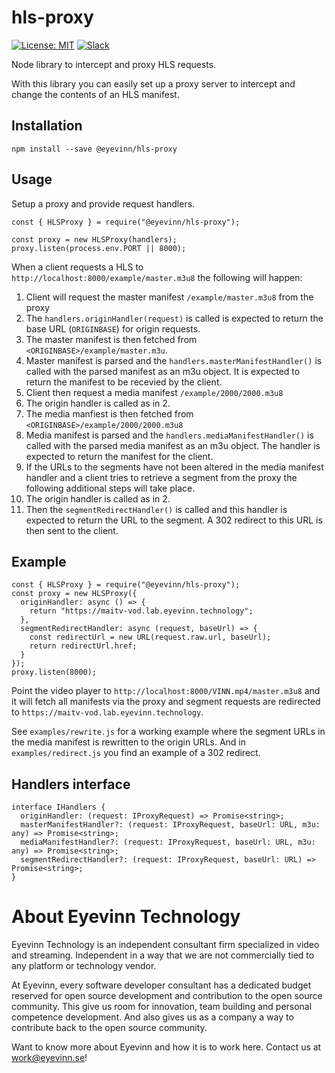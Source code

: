 # hls-proxy

[![License: MIT](https://img.shields.io/badge/License-MIT-yellow.svg)](https://opensource.org/licenses/MIT) [![Slack](http://slack.streamingtech.se/badge.svg)](http://slack.streamingtech.se)

Node library to intercept and proxy HLS requests.

With this library you can easily set up a proxy server to intercept and change the contents of an HLS manifest.

## Installation

```
npm install --save @eyevinn/hls-proxy
```

## Usage

Setup a proxy and provide request handlers.

```
const { HLSProxy } = require("@eyevinn/hls-proxy");

const proxy = new HLSProxy(handlers);
proxy.listen(process.env.PORT || 8000);
```

When a client requests a HLS to `http://localhost:8000/example/master.m3u8` the following will happen:

1. Client will request the master manifest `/example/master.m3u8` from the proxy
2. The `handlers.originHandler(request)` is called is expected to return the base URL (`ORIGINBASE`) for origin requests.
3. The master manifest is then fetched from `<ORIGINBASE>/example/master.m3u`.
4. Master manifest is parsed and the `handlers.masterManifestHandler()` is called with the parsed manifest as an m3u object. It is expected to return the manifest to be recevied by the client.
5. Client then request a media manifest `/example/2000/2000.m3u8`
6. The origin handler is called as in 2.
7. The media manfiest is then fetched from `<ORIGINBASE>/example/2000/2000.m3u8`
8. Media manifest is parsed and the `handlers.mediaManifestHandler()` is called with the parsed media manifest as an m3u object. The handler is expected to return the manifest for the client.
9. If the URLs to the segments have not been altered in the media manifest handler and a client tries to retrieve a segment from the proxy the following additional steps will take place.
10. The origin handler is called as in 2.
11. Then the `segmentRedirectHandler()` is called and this handler is expected to return the URL to the segment. A 302 redirect to this URL is then sent to the client.

## Example

```
const { HLSProxy } = require("@eyevinn/hls-proxy");
const proxy = new HLSProxy({
  originHandler: async () => {
    return "https://maitv-vod.lab.eyevinn.technology";
  },
  segmentRedirectHandler: async (request, baseUrl) => {
    const redirectUrl = new URL(request.raw.url, baseUrl);
    return redirectUrl.href;
  }
});
proxy.listen(8000);
```

Point the video player to `http://localhost:8000/VINN.mp4/master.m3u8` and it will fetch all manifests via the proxy and segment requests are redirected to `https://maitv-vod.lab.eyevinn.technology`.

See `examples/rewrite.js` for a working example where the segment URLs in the media manifest is rewritten to the origin URLs. And in `examples/redirect.js` you find an example of a 302 redirect.

## Handlers interface

```
interface IHandlers {
  originHandler: (request: IProxyRequest) => Promise<string>;
  masterManifestHandler?: (request: IProxyRequest, baseUrl: URL, m3u: any) => Promise<string>;
  mediaManifestHandler?: (request: IProxyRequest, baseUrl: URL, m3u: any) => Promise<string>;
  segmentRedirectHandler?: (request: IProxyRequest, baseUrl: URL) => Promise<string>;
}
```

# About Eyevinn Technology

Eyevinn Technology is an independent consultant firm specialized in video and streaming. Independent in a way that we are not commercially tied to any platform or technology vendor.

At Eyevinn, every software developer consultant has a dedicated budget reserved for open source development and contribution to the open source community. This give us room for innovation, team building and personal competence development. And also gives us as a company a way to contribute back to the open source community.

Want to know more about Eyevinn and how it is to work here. Contact us at work@eyevinn.se!

